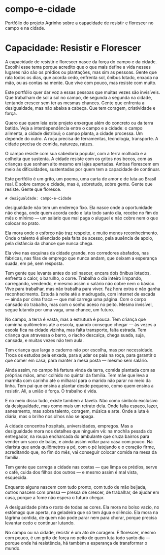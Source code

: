 # compo-e-cidade
Portfólio do projeto Agrinho sobre a capacidade de resistir e florescer no campo e na cidade.
# Capacidade: Resistir e Florescer

A capacidade de resistir e florescer nasce da força do campo e da cidade. Escolhi esse tema porque acredito que o que mais define a vida nesses lugares não são os prédios ou plantações, mas sim as pessoas. Gente que rala todos os dias, que acorda cedo, enfrenta sol, ônibus lotado, enxada na mão, ou as contas na mente. Que vive com pouco, mas resiste com muito.

Este portfólio quer dar voz a essas pessoas que muitas vezes são invisíveis. Que trabalham de sol a sol no campo, de segunda a segunda na cidade, tentando crescer sem ter as mesmas chances. Gente que enfrenta a desigualdade, mas não abaixa a cabeça. Que tem coragem, criatividade e força.

Quero que quem leia este projeto enxergue além do concreto ou da terra batida. Veja a interdependência entre o campo e a cidade: o campo alimenta, a cidade distribui; o campo planta, a cidade processa. Um depende do outro. A roça precisa de ferramentas, tecnologia, transporte. A cidade precisa de comida, natureza, raízes.

O campo resiste com sua sabedoria popular, com a terra molhada e a colheita que sustenta. A cidade resiste com os gritos nos becos, com as crianças que sonham alto mesmo em lajes apertadas. Ambas florescem em meio às dificuldades, sustentadas por quem tem a capacidade de continuar.

Este portfólio é um grito, um poema, uma carta de amor e de luta ao Brasil real. É sobre campo e cidade, mas é, sobretudo, sobre gente. Gente que resiste. Gente que floresce.

    # desigualdade: campo-e-cidade
     
 desigualdade não tem um endereço fixo.
Ela nasce onde a oportunidade não chega,
onde quem acorda cedo e luta todo santo dia,
recebe no fim do mês o mínimo —
um salário que mal paga o aluguel
e não cobre nem o que colocar no prato.

Ela mora onde o esforço não traz respeito,
e muito menos reconhecimento.
Onde o talento é silenciado
pela falta de acesso, pela ausência de apoio,
pela distância da chance que nunca chega.

Ela vive nas esquinas da cidade grande,
nos corredores abafados, nas fábricas,
nas filas de emprego que nunca andam,
que deixam a esperança suada, em pé, sem resposta.

Tem gente que levanta antes do sol nascer,
encara dois ônibus lotados,
enfrenta o calor, o barulho, o corre.
Trabalha o dia inteiro limpando, carregando, vendendo,
e mesmo assim o salário não cobre nem o básico.
Vive para trabalhar, mas não trabalha para viver.
Faz hora extra e não ganha reconhecimento.
Estuda à noite até a madrugada,
com internet de escada — ainda por cima fraca —
que mal carrega uma página.
Com o corpo cansado do trabalho,
mas com o sonho aceso no peito.
Mesmo invisível, segue lutando
por uma vaga, uma chance, um futuro.

No campo, a terra é vasta, mas a estrutura é pouca.
Tem criança que caminha quilômetros até a escola,
quando consegue chegar —
às vezes a escola fica na cidade vizinha,
mas falta transporte, falta estrada.
Tem criança que atravessa o barro,
o riacho descalça, chega suada, suja, cansada,
e muitas vezes não tem aula.

Tem criança que larga o caderno não por escolha,
mas por necessidade.
Troca os estudos pela enxada,
para ajudar os pais na roça,
para garantir o que comer em casa,
para manter a mesa posta —
mesmo sem salário.

Ainda assim, no campo há fartura vinda da terra,
comida plantada com as próprias mãos,
amor colhido no quintal da família.
Tem mãe que leva a marmita com carinho
até o milharal para o marido não parar no meio da linha.
Tem pai que ensina a plantar desde pequeno,
como quem ensina a resistir.
Ali, a união é força.
O trabalho é vida.

E no meio disso tudo,
existe também a favela.
Não como símbolo exclusivo da desigualdade,
mas como mais um retrato dela.
Onde falta espaço, lazer, saneamento,
mas sobra talento, coragem, música e arte.
Onde a luta é diária,
mas o brilho nos olhos não se apaga.

A cidade concentra hospitais, universidades, empregos.
Mas a desigualdade mora nos detalhes que ninguém vê:
na mochila pesada do entregador,
na roupa encharcada do ambulante
que cruza bairros para vender um saco de balas,
e ainda assim voltar para casa com pouco.
Na diarista que anda quilômetros a pé,
com o pé latejando e o coração firme,
acreditando que, no fim do mês,
vai conseguir colocar comida na mesa da família.

Tem gente que carrega a cidade nas costas —
que limpa os prédios, serve o café,
cuida dos filhos dos outros —
e mesmo assim é mal vista, esquecida.

Enquanto alguns nascem com tudo pronto,
com tudo de mão beijada,
outros nascem com pressa —
pressa de crescer, de trabalhar, de ajudar em casa,
porque a fome não espera o futuro chegar.

A desigualdade pinta o rosto de todas as cores.
Ela mora no bolso vazio,
no estômago que aperta,
na geladeira que só tem água e silêncio.
Ela mora na lágrima contida,
de quem não pode parar nem para chorar,
porque precisa levantar cedo
e continuar lutando.

No campo ou na cidade,
resistir é um ato de coragem.
E florescer, mesmo com pouco,
é um grito de força
no peito de quem luta todo santo dia —
porque onde há resistência,
há também a esperança
de transformar o mundo.
